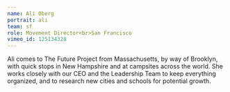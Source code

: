 ```yaml
---
name: Ali Oberg
portrait: ali
team: sf
role: Movement Director<br>San Francisco
vimeo_id: 125134328
---
```


Ali comes to The Future Project from Massachusetts, by way of Brooklyn, with quick stops in New Hampshire and at campsites across the world. She works closely with our CEO and the Leadership Team to keep everything organized, and to research new cities and schools for potential growth.